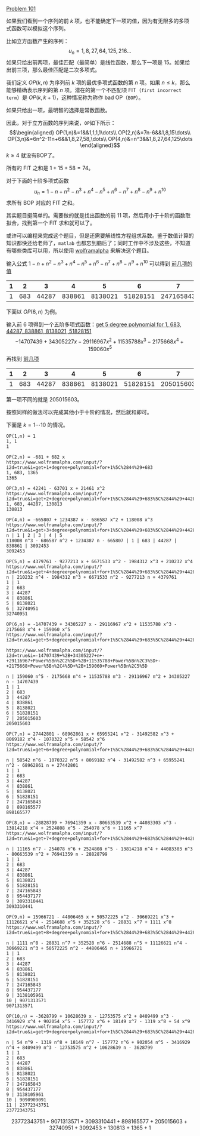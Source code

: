 [Problem 101](https://projecteuler.net/problem=101)

如果我们看到一个序列的前 $k$ 项，也不能确定下一项的值，因为有无限多的多项式函数可以模拟这个序列。

比如立方函数产生的序列：
$$u_n=1,8,27,64,125,216\dots$$
如果只给出前两项，最佳匹配（最简单）是线性函数，那么下一项是 15。如果给出前三项，那么最佳匹配是二次多项式。

我们定义 $OP(k, n)$ 为序列前 $k$ 项的最优多项式函数的第 $n$ 项。如果 $n\leq k$，那么能够精确表示序列的第 $n$ 项。潜在的第一个不匹配项 FIT（`first incorrect term`）是 $OP(k, k+1)$，这种情况称为称作 bad OP（`BOP`）。

如果只给出一项，最明智的选择是常数函数。

因此，对于立方函数的序列来说，`OP`如下所示：
$$\begin{aligned}
OP(1,n)&=1&&1,1,1,1\dots\\
OP(2,n)&=7n-6&&1,8,15\dots\\
OP(3,n)&=6n^2-11n+6&&1,8,27,58,\dots\\
OP(4,n)&=n^3&&1,8,27,64,125\dots
\end{aligned}$$
$k\geq 4$ 就没有BOP了。

所有的 FIT 之和是 $1+15+58=74$。

对于下面的十阶多项式函数
$$u_n=1-n+n^2-n^3+n^4-n^5+n^6-n^7+n^8-n^9+n^{10}$$
求所有 BOP 对应的 FIT 之和。

其实题目挺简单的。需要做的就是找出函数的前 11 项，然后用小于十阶的函数取拟合，找到第一个 FIT 求和就可以了。

或许可以编程来完成这个题目，但是还需要解线性方程组求系数。鉴于数值计算的知识都快还给老师了，`matlab` 也都忘到脑后了；同时工作中不涉及这些，不知道有哪些类库可以用，所以使用 [wolframalpha](https://www.wolframalpha.com/input) 来解决这个题目。

输入公式 $1 - n + n^2 - n^3 + n^4 - n^5 + n^6 - n^7 + n^8 - n^9 + n^{10}$ 可以得到 [前几项的值](https://www.wolframalpha.com/input?i=1+%E2%88%92+n+%2B+n%5E2+%E2%88%92+n%5E3+%2B+n%5E4+%E2%88%92+n%5E5+%2B+n%5E6+%E2%88%92+n%5E7+%2B+n%5E8+%E2%88%92+n%5E9+%2B+n%5E10)

| 1 | 2 | 3 | 4 | 5 | 6 | 7 | 8 | 9 | 10 | 11 | 12| 13 | 14 |
|--|--|--|--|--|--|--|--|--|--|--|--|--|--|
| 1 | 683 | 44287 | 838861 | 8138021 | 51828151 | 247165843 | 954437177 | 3138105961 | 9090909091 | 23775972551 | 57154490053 | 128011456717 | 269971011311 |

下面以 $OP(6,n)$ 为例。

输入前 6 项得到一个五阶多项式函数：[get 5 degree polynomial for 1, 683, 44287, 838861, 8138021, 51828151](https://www.wolframalpha.com/input/?i2d=true&i=get+5+degree+polynomial+for+1%5C%2844%29+683%5C%2844%29+44287%5C%2844%29+838861%5C%2844%29+8138021%5C%2844%29+51828151)
$$-14707439 + 34305227 x - 29116967 x^2 + 11535788 x^3 - 2175668 x^4 + 159060 x^5$$
再找到 [前几项](https://www.wolframalpha.com/input/?i2d=true&i=-14707439+%2B+34305227+n+-+29116967+Power%5Bn%2C2%5D+%2B+11535788+Power%5Bn%2C3%5D+-+2175668+Power%5Bn%2C4%5D+%2B+159060+Power%5Bn%2C5%5D)

| 1 | 2 | 3 | 4 | 5 | 6 | 7 |
|--|--|--|--|--|--|--|
| 1| 683| 44287| 838861| 8138021| 51828151| 205015603 |

第一项不同的就是 205015603。

按照同样的做法可以完成其他小于十阶的情况，然后就和即可。

下面是 $k=1\cdots 10$ 的情况。


```
OP(1,n) = 1
1, 1
1
```
```
OP(2,n) = -681 + 682 x
https://www.wolframalpha.com/input/?i2d=true&i=get+1+degree+polynomial+for+1%5C%2844%29+683
1, 683, 1365
1365
```
```
OP(3,n) = 42241 - 63701 x + 21461 x^2
https://www.wolframalpha.com/input/?i2d=true&i=get+2+degree+polynomial+for+1%5C%2844%29+683%5C%2844%29+44287
1, 683, 44287, 130813
130813
```
```
OP(4,n) = -665807 + 1234387 x - 686587 x^2 + 118008 x^3
https://www.wolframalpha.com/input/?i2d=true&i=get+3+degree+polynomial+for+1%5C%2844%29+683%5C%2844%29+44287%5C%2844%29+838861
n | 1 | 2 | 3 | 4 | 5
118008 n^3 - 686587 n^2 + 1234387 n - 665807 | 1 | 683 | 44287 | 838861 | 3092453
3092453
```
```
OP(5,n) = 4379761 - 9277213 x + 6671533 x^2 - 1984312 x^3 + 210232 x^4
https://www.wolframalpha.com/input/?i2d=true&i=get+4+degree+polynomial+for+1%5C%2844%29+683%5C%2844%29+44287%5C%2844%29+838861%5C%2844%29+8138021
n | 210232 n^4 - 1984312 n^3 + 6671533 n^2 - 9277213 n + 4379761
1 | 1
2 | 683
3 | 44287
4 | 838861
5 | 8138021
6 | 32740951
32740951
```
```
OP(6,n) = -14707439 + 34305227 x - 29116967 x^2 + 11535788 x^3 - 2175668 x^4 + 159060 x^5
https://www.wolframalpha.com/input/?i2d=true&i=get+5+degree+polynomial+for+1%5C%2844%29+683%5C%2844%29+44287%5C%2844%29+838861%5C%2844%29+8138021%5C%2844%29+51828151

https://www.wolframalpha.com/input/?i2d=true&i=-14707439+%2B+34305227+n+-+29116967+Power%5Bn%2C2%5D+%2B+11535788+Power%5Bn%2C3%5D+-+2175668+Power%5Bn%2C4%5D+%2B+159060+Power%5Bn%2C5%5D

n | 159060 n^5 - 2175668 n^4 + 11535788 n^3 - 29116967 n^2 + 34305227 n - 14707439
1 | 1
2 | 683
3 | 44287
4 | 838861
5 | 8138021
6 | 51828151
7 | 205015603
205015603
```
```
OP(7,n) = 27442801 - 68962861 x + 65955241 x^2 - 31492582 x^3 + 8069182 x^4 - 1070322 x^5 + 58542 x^6
https://www.wolframalpha.com/input/?i2d=true&i=get+6+degree+polynomial+for+1%5C%2844%29+683%5C%2844%29+44287%5C%2844%29+838861%5C%2844%29+8138021%5C%2844%29+51828151%5C%2844%29+247165843

n | 58542 n^6 - 1070322 n^5 + 8069182 n^4 - 31492582 n^3 + 65955241 n^2 - 68962861 n + 27442801
1 | 1
2 | 683
3 | 44287
4 | 838861
5 | 8138021
6 | 51828151
7 | 247165843
8 | 898165577
898165577

```
```
OP(8,n) = -28828799 + 76941359 x - 80663539 x^2 + 44083303 x^3 - 13814218 x^4 + 2524808 x^5 - 254078 x^6 + 11165 x^7
https://www.wolframalpha.com/input/?i2d=true&i=get+7+degree+polynomial+for+1%5C%2844%29+683%5C%2844%29+44287%5C%2844%29+838861%5C%2844%29+8138021%5C%2844%29+51828151%5C%2844%29+247165843%5C%2844%29+954437177

n | 11165 n^7 - 254078 n^6 + 2524808 n^5 - 13814218 n^4 + 44083303 n^3 - 80663539 n^2 + 76941359 n - 28828799
1 | 1
2 | 683
3 | 44287
4 | 838861
5 | 8138021
6 | 51828151
7 | 247165843
8 | 954437177
9 | 3093310441
3093310441
```
```
OP(9,n) = 15966721 - 44806465 x + 50572225 x^2 - 30669221 x^3 + 11126621 x^4 - 2514688 x^5 + 352528 x^6 - 28831 x^7 + 1111 x^8
https://www.wolframalpha.com/input/?i2d=true&i=get+8+degree+polynomial+for+1%5C%2844%29+683%5C%2844%29+44287%5C%2844%29+838861%5C%2844%29+8138021%5C%2844%29+51828151%5C%2844%29+247165843%5C%2844%29+954437177%5C%2844%29+3138105961

n | 1111 n^8 - 28831 n^7 + 352528 n^6 - 2514688 n^5 + 11126621 n^4 - 30669221 n^3 + 50572225 n^2 - 44806465 n + 15966721
1 | 1
2 | 683
3 | 44287
4 | 838861
5 | 8138021
6 | 51828151
7 | 247165843
8 | 954437177
9 | 3138105961
10 | 9071313571
9071313571
```
```
OP(10,n) = -3628799 + 10628639 x - 12753575 x^2 + 8409499 x^3 - 3416929 x^4 + 902054 x^5 - 157772 x^6 + 18149 x^7 - 1319 x^8 + 54 x^9
https://www.wolframalpha.com/input/?i2d=true&i=get+9+degree+polynomial+for+1%5C%2844%29+683%5C%2844%29+44287%5C%2844%29+838861%5C%2844%29+8138021%5C%2844%29+51828151%5C%2844%29+247165843%5C%2844%29+954437177%5C%2844%29+3138105961%5C%2844%29+9090909091

n | 54 n^9 - 1319 n^8 + 18149 n^7 - 157772 n^6 + 902054 n^5 - 3416929 n^4 + 8409499 n^3 - 12753575 n^2 + 10628639 n - 3628799
1 | 1
2 | 683
3 | 44287
4 | 838861
5 | 8138021
6 | 51828151
7 | 247165843
8 | 954437177
9 | 3138105961
10 | 9090909091
11 | 23772343751
23772343751
```

$$23772343751+9071313571+3093310441+898165577+205015603+32740951+3092453+130813+1365+1$$

